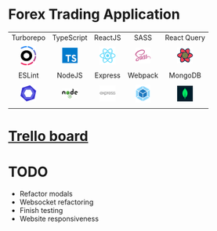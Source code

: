 # Forex Trading Application

<table align="center">

<tr align="center">

<td>Turborepo</td>
<td>TypeScript</td>
<td>ReactJS</td>
<td>SASS</td>
<td>React Query</td>
</tr>

<tr align="center">
<td height="50px"><img alt="Turborepo" width="32px" src="https://raw.githubusercontent.com/itispx/assets/c052cefbdd66dd1d2bac93ce601dd06e20c91764/svgs/turborepo.svg"/>
<td height="50px"><img alt="Typescript" width="32px" src="https://raw.githubusercontent.com/itispx/assets/dc816afd65e760d81800b337595dd7498f351119/svgs/typescript.svg"/>
<td height="50px"><img alt="ReactJS" width="32px" src="https://raw.githubusercontent.com/itispx/assets/128f0eab23fb9497474f51fd3cac40664e8368db/svgs/react.svg"/>
<td height="50px"><img alt="SASS" width="32px" src="https://raw.githubusercontent.com/itispx/assets/128f0eab23fb9497474f51fd3cac40664e8368db/svgs/sass.svg"/>
<td height="50px"><img alt="React Query" width="32px" src="https://raw.githubusercontent.com/itispx/assets/128f0eab23fb9497474f51fd3cac40664e8368db/svgs/react-query.svg"/>
</tr>

<tr align="center">

<td>ESLint</td>
<td>NodeJS</td>
<td>Express</td>
<td>Webpack</td>
<td>MongoDB</td>
</tr>

<tr align="center">
<td height="50px"><img alt="ESLint" width="32px" src="https://raw.githubusercontent.com/itispx/assets/c052cefbdd66dd1d2bac93ce601dd06e20c91764/svgs/eslint.svg"/>
<td height="50px"><img alt="NodeJS" width="32px" src="https://raw.githubusercontent.com/itispx/assets/128f0eab23fb9497474f51fd3cac40664e8368db/svgs/nodejs.svg"/>
<td height="50px"><img alt="Express" width="32px" src="https://raw.githubusercontent.com/itispx/assets/128f0eab23fb9497474f51fd3cac40664e8368db/svgs/express.svg"/>
<td height="50px"><img alt="Webpack" width="32px" src="https://raw.githubusercontent.com/itispx/assets/128f0eab23fb9497474f51fd3cac40664e8368db/svgs/webpack.svg"/>
<td height="50px"><img alt="MongoDB" width="32px" src="https://raw.githubusercontent.com/itispx/assets/128f0eab23fb9497474f51fd3cac40664e8368db/svgs/mongodb.svg"/>

</tr>

</table>

# [Trello board](https://trello.com/invite/b/54JLFXOF/ATTIa3ac526461f8ffbb14ac36b419553df8E489C502/forex-trading-application)

# TODO

- Refactor modals
- Websocket refactoring
- Finish testing
- Website responsiveness
